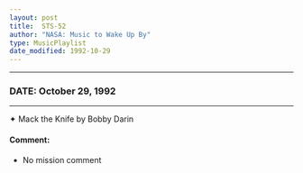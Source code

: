```yaml
---
layout: post
title:  STS-52
author: "NASA: Music to Wake Up By"
type: MusicPlaylist
date_modified: 1992-10-29
---
```


----
### DATE: October 29, 1992
----
✦ Mack the Knife by Bobby Darin

#### Comment:
* No mission comment
